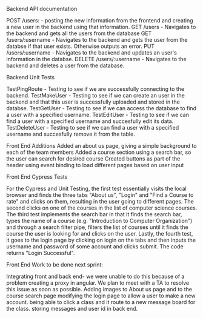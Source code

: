 Backend API documentation

POST /users: - posting the new information from the frontend and creating a new user in the backend using that information.
GET /users - Navigates to the backend and gets all the users from the database
GET /users/:username - Navigates to the backend and gets the user from the databse if that user exists. Otherwise outputs an error.
PUT /users/:username - Navigates to the backend and updates an user's information in the databse.
DELETE /users/:username - Navigates to the backend and deletes a user from the database.


Backend Unit Tests

TestPingRoute - Testing to see if we are successfully connecting to the backend.
TestMakeUser - Testing to see if we can create an user in the backend and that this user is successfully uploaded and stored in the databse.
TestGetUser - Testing to see if we can access the database to find a user with a specified username.
TestEditUser -  Testing to see if we can find a user with a specified username and succesfully edit its data.
TestDeleteUser - Testing to see if we can find a user with a specified username and succesfully remove it from the table.

Front End Additions
Added an about us page, giving a simple background to each of the team members
Added a course section using a search bar, so the user can search for desired course
Created buttons as part of the header using event binding to load different pages based on user input




Front End Cypress Tests

For the Cypress and Unit Testing, the first test essentially visits the local browser and finds the three tabs "About us", "Login" and "Find a Course to rate" and clicks on them, resulting in the user going to different pages. The second clicks on one of the courses in the list of computer science courses. The third test implements the search bar in that it finds the search bar, types the name of a course (e.g. "Introduction to Computer Organization") and through a search filter pipe, filters the list of courses until it finds the course the user is looking for and clicks on the user. Lastly, the fourth test, it goes to the login page by clicking on login on the tabs and then inputs the username and password of some account and clicks submit. The code returns "Login Successful".




Front End Work to be done next sprint:

Integrating front and back end- we were unable to do this because of a problem creating a proxy in angular. We plan to meet with a TA to resolve this issue as soon as possible.
Adding images to About us page and to the course search page
modifying the login page to allow a user to make a new account.
being able to click a class and it route to a new message board for the class.
storing messages and user id in back end.

